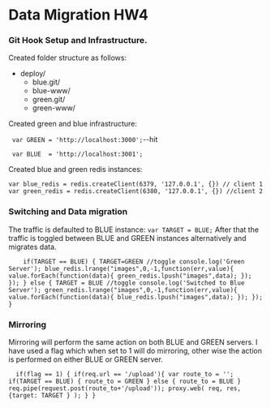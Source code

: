 # Data Migration HW4

### Git Hook Setup and Infrastructure.

Created folder structure as follows:

* deploy/
  * blue.git/
  * blue-www/
  * green.git/
  * green-www/

Created green and blue infrastructure:

` var GREEN = 'http://localhost:3000';`--hit

`  var BLUE  = 'http://localhost:3001'; `

Created blue and green redis instances:

` var blue_redis = redis.createClient(6379, '127.0.0.1', {}) // client 1
  var green_redis = redis.createClient(6380, '127.0.0.1', {}) //client 2 `


### Switching and Data migration

The traffic is defaulted to BLUE instance: `var TARGET = BLUE;`
After that the traffic is toggled between BLUE and GREEN instances alternatively and migrates data.

`    if(TARGET == BLUE)
        {
          TARGET=GREEN //toggle
          console.log('Green Server');
          blue_redis.lrange("images",0,-1,function(err,value){
                value.forEach(function(data){
                green_redis.lpush("images",data);
                });
          });
        }
        else
        {
          TARGET = BLUE //toggle
          console.log('Switched to Blue Server');
          green_redis.lrange("images",0,-1,function(err,value){
                value.forEach(function(data){
                blue_redis.lpush("images",data);
                });
          });
        }`

### Mirroring

Mirroring will perform the same action on both BLUE and GREEN servers. I have used a flag which when set to 1 will do mirroring, other wise the action is performed on either BLUE or GREEN server.

`  if(flag == 1)
              {
		if(req.url == '/upload'){
                    var route_to = '';
                    if(TARGET == BLUE)
                    {
                      route_to = GREEN
                    }
                    else
                    {
                      route_to = BLUE
                    }
                    req.pipe(request.post(route_to+'/upload'));
                    proxy.web( req, res, {target: TARGET } );
              	}
		}`


